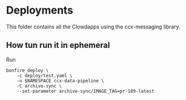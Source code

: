 # Deployments

This folder contains all the Clowdapps using the ccx-messaging library.

## How tun run it in ephemeral

Run

```
bonfire deploy \
    -c deploy/test.yaml \
    -n $NAMESPACE ccx-data-pipeline \
    -C archive-sync \
    --set-parameter archive-sync/IMAGE_TAG=pr-189-latest
```
